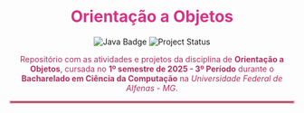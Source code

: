 <h1 align="center" style="color:#D63384;">Orientação a Objetos</h1>

<p align="center">
  <img loading="lazy" alt="Java Badge" src="https://img.shields.io/badge/Java-%23f78da7?style=flat-square&logo=java&logoColor=white">
  <img loading="lazy" alt="Project Status" src="https://img.shields.io/badge/Status-Cursando-ffb6c1?style=flat-square&labelColor=#ffc0cb&color=#ff69b4">
</p>

<p align="center" style="color:#b03060;">
  Repositório com as atividades e projetos da disciplina de <b>Orientação a Objetos</b>,  
  cursada no <b>1º semestre de 2025 - 3º Período</b> durante o <strong>Bacharelado em Ciência da Computação</strong>  
  na <em>Universidade Federal de Alfenas - MG</em>.
</p>

<hr style="border: 2px solid #f78da7;"/>
